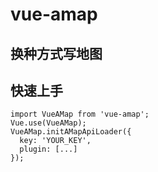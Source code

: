 # vue-amap
## 换种方式写地图

## 快速上手
```
import VueAMap from 'vue-amap';
Vue.use(VueAMap);
VueAMap.initAMapApiLoader({
  key: 'YOUR_KEY',
  plugin: [...]
});

```
